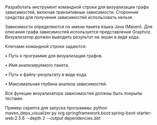 Разработать инструмент командной строки для визуализации графа
зависимостей, включая транзитивные зависимости. Сторонние средства для
получения зависимостей использовать нельзя.


Зависимости определяются по имени пакета языка Java (Maven). Для
описания графа зависимостей используется представление Graphviz.
Визуализатор должен выводить результат на экран в виде кода.


Ключами командной строки задаются:


• Путь к программе для визуализации графов.


• Имя анализируемого пакета.


• Путь к файлу-результату в виде кода.


• Максимальная глубина анализа зависимостей.


Все функции визуализатора зависимостей должны быть покрыты тестами.


Пример скрипта для запуска программы: python maven_deps_visualizer.py org.springframework.boot:spring-boot-starter-web:2.5.6 --depth 2 --output dependencies.dot

